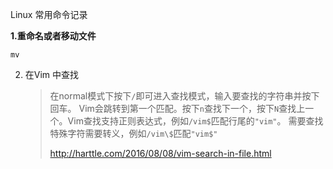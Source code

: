 Linux 常用命令记录

**1.重命名或者移动文件**

 `mv`  

2. 在Vim 中查找

   > 在normal模式下按下`/`即可进入查找模式，输入要查找的字符串并按下回车。 Vim会跳转到第一个匹配。按下`n`查找下一个，按下`N`查找上一个。Vim查找支持正则表达式，例如`/vim$`匹配行尾的`"vim"`。 需要查找特殊字符需要转义，例如`/vim\$`匹配`"vim$"`
   >
   > http://harttle.com/2016/08/08/vim-search-in-file.html

